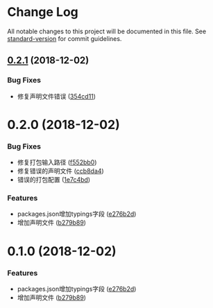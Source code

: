 # Change Log

All notable changes to this project will be documented in this file. See [standard-version](https://github.com/conventional-changelog/standard-version) for commit guidelines.

<a name="0.2.1"></a>
## [0.2.1](https://github.com/383514580/any-event/compare/v0.2.0...v0.2.1) (2018-12-02)


### Bug Fixes

* 修复声明文件错误 ([354cd11](https://github.com/383514580/any-event/commit/354cd11))



<a name="0.2.0"></a>
# 0.2.0 (2018-12-02)


### Bug Fixes

* 修复打包输入路径 ([f552bb0](https://github.com/383514580/any-event/commit/f552bb0))
* 修复错误的声明文件 ([ccb8da4](https://github.com/383514580/any-event/commit/ccb8da4))
* 错误的打包配置 ([1e7c4bd](https://github.com/383514580/any-event/commit/1e7c4bd))


### Features

* packages.json增加typings字段 ([e276b2d](https://github.com/383514580/any-event/commit/e276b2d))
* 增加声明文件 ([b279b89](https://github.com/383514580/any-event/commit/b279b89))



<a name="0.1.0"></a>
# 0.1.0 (2018-12-02)



### Features

* packages.json增加typings字段 ([e276b2d](https://github.com/383514580/any-event/commit/e276b2d))
* 增加声明文件 ([b279b89](https://github.com/383514580/any-event/commit/b279b89))
